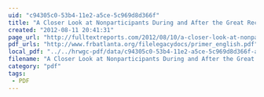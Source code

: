 ```yaml
---
uid: "c94305c0-53b4-11e2-a5ce-5c969d8d366f"
title: "A Closer Look at Nonparticipants During and After the Great Recession | Full Text Reports..."
created: "2012-08-11 20:41:31"
page_url: "http://fulltextreports.com/2012/08/10/a-closer-look-at-nonparticipants-during-and-after-the-great-recession/"
pdf_urls: "http://www.frbatlanta.org/filelegacydocs/primer_english.pdf"
local_pdf: "../../hrwgc-pdf/data/c94305c0-53b4-11e2-a5ce-5c969d8d366f-a-closer-look-at-nonparticipants-during-and-after-the-great-recession-full-text-reports.pdf"
filename: "A Closer Look at Nonparticipants During and After the Great Recession | Full Text Reports.html"
category: "pdf"
tags: 
 - PDF
---
```

